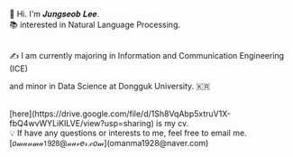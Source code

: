 👻 Hi. I'm 𝑱𝒖𝒏𝒈𝒔𝒆𝒐𝒃 𝑳𝒆𝒆. 
<br>
📚 interested in Natural Language Processing. 

<br>
✍ I am currently majoring in Information and Communication Engineering (ICE)

and minor in Data Science at Dongguk University. 🇰🇷

<br>
[here](https://drive.google.com/file/d/1Sh8VqAbp5xtruV1X-fbQ4wvWYLiKILVE/view?usp=sharing) is my cv.

<br>
💡 If have any questions or interests to me, feel free to email me.
<br>
[𝑜𝓂𝒶𝓃𝓂𝒶𝟣𝟫𝟤𝟪@𝓃𝒶𝓋𝑒𝓇.𝒸𝑜𝓂](omanma1928@naver.com)

<!--

**js-lee-AI/js-lee-AI** is a ✨ _special_ ✨ repository because its `README.md` (this file) appears on your GitHub profile.

Here are some ideas to get you started:
- Hi there 👋
- 🔭 I’m currently working on ...
- 🌱 I’m currently learning ...
- 👯 I’m looking to collaborate on ...
- 🤔 I’m looking for help with ...
- 💬 Ask me about ...
- 📫 How to reach me: ...
- 😄 Pronouns: ...
- ⚡ Fun fact: ...
- 👻
-->
